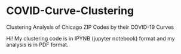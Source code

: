 # COVID-Curve-Clustering
Clustering Analysis of Chicago ZIP Codes by their COVID-19 Curves

Hi! My clustering code is in IPYNB (jupyter notebook) format and my analysis is in PDF format.
